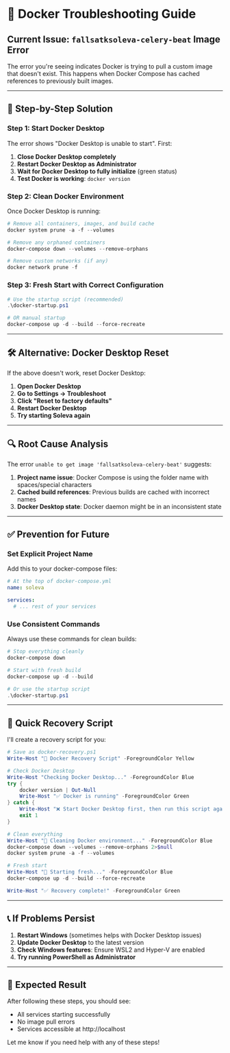 # 🚨 Docker Troubleshooting Guide

## **Current Issue: `fallsatksoleva-celery-beat` Image Error**

The error you're seeing indicates Docker is trying to pull a custom image that doesn't exist. This happens when Docker Compose has cached references to previously built images.

---

## 🔧 **Step-by-Step Solution**

### **Step 1: Start Docker Desktop**
The error shows "Docker Desktop is unable to start". First:

1. **Close Docker Desktop completely**
2. **Restart Docker Desktop as Administrator**
3. **Wait for Docker Desktop to fully initialize** (green status)
4. **Test Docker is working**: `docker version`

### **Step 2: Clean Docker Environment**
Once Docker Desktop is running:

```powershell
# Remove all containers, images, and build cache
docker system prune -a -f --volumes

# Remove any orphaned containers
docker-compose down --volumes --remove-orphans

# Remove custom networks (if any)
docker network prune -f
```

### **Step 3: Fresh Start with Correct Configuration**
```powershell
# Use the startup script (recommended)
.\docker-startup.ps1

# OR manual startup
docker-compose up -d --build --force-recreate
```

---

## 🛠️ **Alternative: Docker Desktop Reset**

If the above doesn't work, reset Docker Desktop:

1. **Open Docker Desktop**
2. **Go to Settings → Troubleshoot**
3. **Click "Reset to factory defaults"**
4. **Restart Docker Desktop**
5. **Try starting Soleva again**

---

## 🔍 **Root Cause Analysis**

The error `unable to get image 'fallsatksoleva-celery-beat'` suggests:

1. **Project name issue**: Docker Compose is using the folder name with spaces/special characters
2. **Cached build references**: Previous builds are cached with incorrect names
3. **Docker Desktop state**: Docker daemon might be in an inconsistent state

---

## ✅ **Prevention for Future**

### **Set Explicit Project Name**
Add this to your docker-compose files:

```yaml
# At the top of docker-compose.yml
name: soleva

services:
  # ... rest of your services
```

### **Use Consistent Commands**
Always use these commands for clean builds:

```powershell
# Stop everything cleanly
docker-compose down

# Start with fresh build
docker-compose up -d --build

# Or use the startup script
.\docker-startup.ps1
```

---

## 🚀 **Quick Recovery Script**

I'll create a recovery script for you:

```powershell
# Save as docker-recovery.ps1
Write-Host "🔧 Docker Recovery Script" -ForegroundColor Yellow

# Check Docker Desktop
Write-Host "Checking Docker Desktop..." -ForegroundColor Blue
try {
    docker version | Out-Null
    Write-Host "✅ Docker is running" -ForegroundColor Green
} catch {
    Write-Host "❌ Start Docker Desktop first, then run this script again" -ForegroundColor Red
    exit 1
}

# Clean everything
Write-Host "🧹 Cleaning Docker environment..." -ForegroundColor Blue
docker-compose down --volumes --remove-orphans 2>$null
docker system prune -a -f --volumes

# Fresh start
Write-Host "🚀 Starting fresh..." -ForegroundColor Blue
docker-compose up -d --build --force-recreate

Write-Host "✅ Recovery complete!" -ForegroundColor Green
```

---

## 📞 **If Problems Persist**

1. **Restart Windows** (sometimes helps with Docker Desktop issues)
2. **Update Docker Desktop** to the latest version
3. **Check Windows features**: Ensure WSL2 and Hyper-V are enabled
4. **Try running PowerShell as Administrator**

---

## 🎯 **Expected Result**

After following these steps, you should see:
- All services starting successfully
- No image pull errors
- Services accessible at http://localhost

Let me know if you need help with any of these steps!
